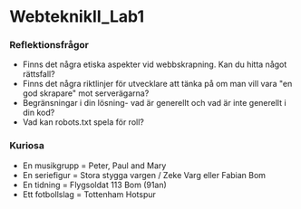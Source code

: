 # WebteknikII_Lab1


### Reflektionsfrågor

* Finns det några etiska aspekter vid webbskrapning. Kan du hitta något rättsfall?
* Finns det några riktlinjer för utvecklare att tänka på om man vill vara "en god skrapare" mot serverägarna?
* Begränsningar i din lösning- vad är generellt och vad är inte generellt i din kod?
* Vad kan robots.txt spela för roll?

### Kuriosa 
* En musikgrupp = Peter, Paul and Mary
* En seriefigur = Stora stygga vargen / Zeke Varg eller Fabian Bom
* En tidning = Flygsoldat 113 Bom (91an)
* Ett fotbollslag = Tottenham Hotspur
